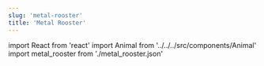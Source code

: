 ```yaml
---
slug: 'metal-rooster'
title: 'Metal Rooster'
---
```

    
import React from 'react'
import Animal from '../../../src/components/Animal'
import metal_rooster from './metal_rooster.json'
    
<Animal data={metal_rooster} />
